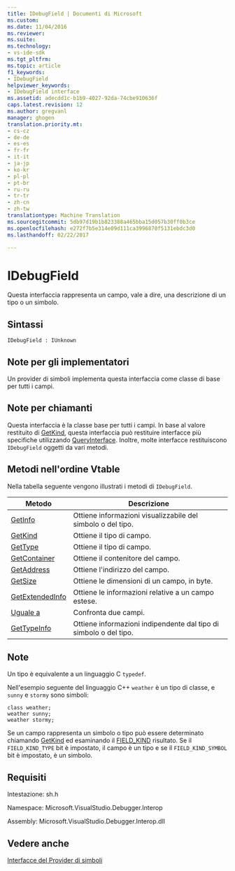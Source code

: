 ```yaml
---
title: IDebugField | Documenti di Microsoft
ms.custom: 
ms.date: 11/04/2016
ms.reviewer: 
ms.suite: 
ms.technology:
- vs-ide-sdk
ms.tgt_pltfrm: 
ms.topic: article
f1_keywords:
- IDebugField
helpviewer_keywords:
- IDebugField interface
ms.assetid: adecdd1c-b1b9-4027-92da-74cbe910636f
caps.latest.revision: 12
ms.author: gregvanl
manager: ghogen
translation.priority.mt:
- cs-cz
- de-de
- es-es
- fr-fr
- it-it
- ja-jp
- ko-kr
- pl-pl
- pt-br
- ru-ru
- tr-tr
- zh-cn
- zh-tw
translationtype: Machine Translation
ms.sourcegitcommit: 5db97d19b1b823388a465bba15d057b30ff0b3ce
ms.openlocfilehash: e272f7b5e314e09d111ca3996870f5131ebdc3d0
ms.lasthandoff: 02/22/2017

---
```

# <a name="idebugfield"></a>IDebugField
Questa interfaccia rappresenta un campo, vale a dire, una descrizione di un tipo o un simbolo.  
  
## <a name="syntax"></a>Sintassi  
  
```  
IDebugField : IUnknown  
```  
  
## <a name="notes-for-implementers"></a>Note per gli implementatori  
 Un provider di simboli implementa questa interfaccia come classe di base per tutti i campi.  
  
## <a name="notes-for-callers"></a>Note per chiamanti  
 Questa interfaccia è la classe base per tutti i campi. In base al valore restituito di [GetKind](../../../extensibility/debugger/reference/idebugfield-getkind.md), questa interfaccia può restituire interfacce più specifiche utilizzando [QueryInterface](/visual-cpp/atl/queryinterface). Inoltre, molte interfacce restituiscono `IDebugField` oggetti da vari metodi.  
  
## <a name="methods-in-vtable-order"></a>Metodi nell'ordine Vtable  
 Nella tabella seguente vengono illustrati i metodi di `IDebugField`.  
  
|Metodo|Descrizione|  
|------------|-----------------|  
|[GetInfo](../../../extensibility/debugger/reference/idebugfield-getinfo.md)|Ottiene informazioni visualizzabile del simbolo o del tipo.|  
|[GetKind](../../../extensibility/debugger/reference/idebugfield-getkind.md)|Ottiene il tipo di campo.|  
|[GetType](../../../extensibility/debugger/reference/idebugfield-gettype.md)|Ottiene il tipo di campo.|  
|[GetContainer](../../../extensibility/debugger/reference/idebugfield-getcontainer.md)|Ottiene il contenitore del campo.|  
|[GetAddress](../../../extensibility/debugger/reference/idebugfield-getaddress.md)|Ottiene l'indirizzo del campo.|  
|[GetSize](../../../extensibility/debugger/reference/idebugfield-getsize.md)|Ottiene le dimensioni di un campo, in byte.|  
|[GetExtendedInfo](../../../extensibility/debugger/reference/idebugfield-getextendedinfo.md)|Ottiene le informazioni relative a un campo estese.|  
|[Uguale a](../../../extensibility/debugger/reference/idebugfield-equal.md)|Confronta due campi.|  
|[GetTypeInfo](../../../extensibility/debugger/reference/idebugfield-gettypeinfo.md)|Ottiene informazioni indipendente dal tipo di simbolo o del tipo.|  
  
## <a name="remarks"></a>Note  
 Un tipo è equivalente a un linguaggio C `typedef`.  
  
 Nell'esempio seguente del linguaggio C++ `weather` è un tipo di classe, e `sunny` e `stormy` sono simboli:  
  
```cpp#  
class weather;  
weather sunny;  
weather stormy;  
```  
  
 Se un campo rappresenta un simbolo o tipo può essere determinato chiamando [GetKind](../../../extensibility/debugger/reference/idebugfield-getkind.md) ed esaminando il [FIELD_KIND](../../../extensibility/debugger/reference/field-kind.md) risultato. Se il `FIELD_KIND_TYPE` bit è impostato, il campo è un tipo e se il `FIELD_KIND_SYMBOL` bit è impostato, è un simbolo.  
  
## <a name="requirements"></a>Requisiti  
 Intestazione: sh.h  
  
 Namespace: Microsoft.VisualStudio.Debugger.Interop  
  
 Assembly: Microsoft.VisualStudio.Debugger.Interop.dll  
  
## <a name="see-also"></a>Vedere anche  
 [Interfacce del Provider di simboli](../../../extensibility/debugger/reference/symbol-provider-interfaces.md)
